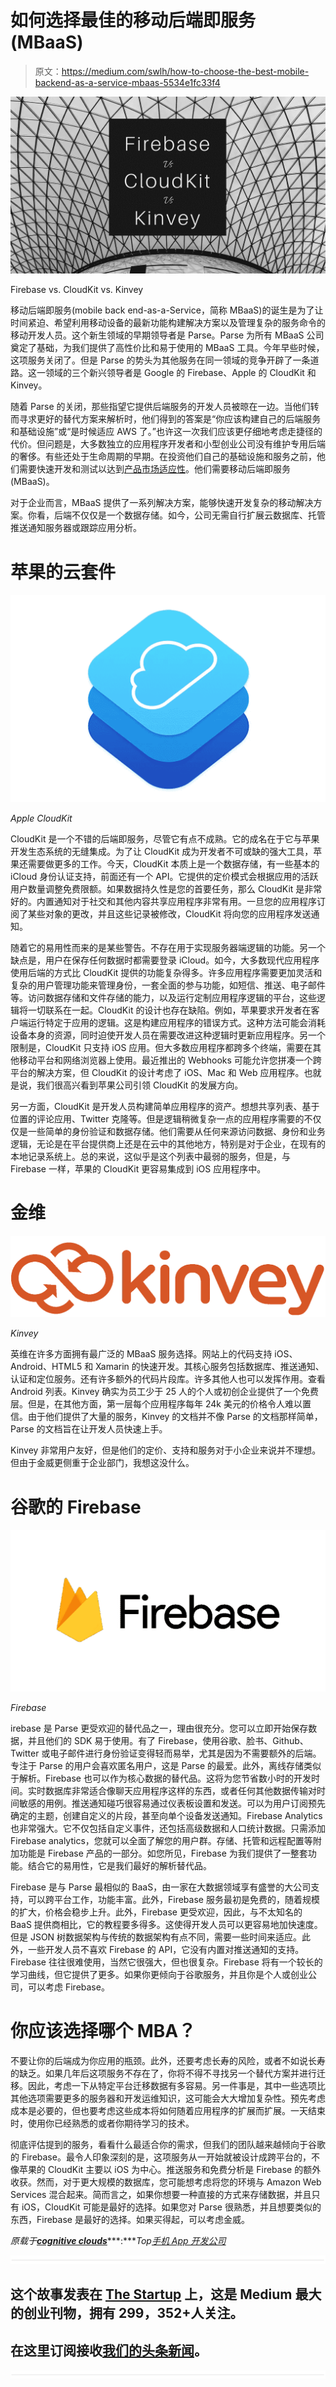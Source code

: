 # 如何选择最佳的移动后端即服务(MBaaS)

> 原文：<https://medium.com/swlh/how-to-choose-the-best-mobile-backend-as-a-service-mbaas-5534e1fc33f4>

![](img/9872a39999f7aeb365b4dce56dd00098.png)

Firebase vs. CloudKit vs. Kinvey

移动后端即服务(mobile back end-as-a-Service，简称 MBaaS)的诞生是为了让时间紧迫、希望利用移动设备的最新功能构建解决方案以及管理复杂的服务命令的移动开发人员。这个新生领域的早期领导者是 Parse。Parse 为所有 MBaaS 公司奠定了基础，为我们提供了高性价比和易于使用的 MBaaS 工具。今年早些时候，这项服务关闭了。但是 Parse 的势头为其他服务在同一领域的竞争开辟了一条道路。这一领域的三个新兴领导者是 Google 的 Firebase、Apple 的 CloudKit 和 Kinvey。

随着 Parse 的关闭，那些指望它提供后端服务的开发人员被晾在一边。当他们转而寻求更好的替代方案来解析时，他们得到的答案是“你应该构建自己的后端服务和基础设施”或“是时候适应 AWS 了。”也许这一次我们应该更仔细地考虑走捷径的代价。但问题是，大多数独立的应用程序开发者和小型创业公司没有维护专用后端的奢侈。有些还处于生命周期的早期。在投资他们自己的基础设施和服务之前，他们需要快速开发和测试以达到[产品市场适应性](https://www.datadab.com)。他们需要移动后端即服务(MBaaS)。

对于企业而言，MBaaS 提供了一系列解决方案，能够快速开发复杂的移动解决方案。你看，后端不仅仅是一个数据存储。如今，公司无需自行扩展云数据库、托管推送通知服务器或跟踪应用分析。

# 苹果的云套件

![](img/1a30b8b4d3ec00e604ddafb9c2dbd053.png)

*Apple CloudKit*

CloudKit 是一个不错的后端即服务，尽管它有点不成熟。它的成名在于它与苹果开发生态系统的无缝集成。为了让 CloudKit 成为开发者不可或缺的强大工具，苹果还需要做更多的工作。今天，CloudKit 本质上是一个数据存储，有一些基本的 iCloud 身份认证支持，前面还有一个 API。它提供的定价模式会根据应用的活跃用户数量调整免费限额。如果数据持久性是您的首要任务，那么 CloudKit 是非常好的。内置通知对于社交和其他内容共享应用程序非常有用。一旦您的应用程序订阅了某些对象的更改，并且这些记录被修改，CloudKit 将向您的应用程序发送通知。

随着它的易用性而来的是某些警告。不存在用于实现服务器端逻辑的功能。另一个缺点是，用户在保存任何数据时都需要登录 iCloud。如今，大多数现代应用程序使用后端的方式比 CloudKit 提供的功能复杂得多。许多应用程序需要更加灵活和复杂的用户管理功能来管理身份，一套全面的参与功能，如短信、推送、电子邮件等。访问数据存储和文件存储的能力，以及运行定制应用程序逻辑的平台，这些逻辑将一切联系在一起。CloudKit 的设计也存在缺陷。例如，苹果要求开发者在客户端运行特定于应用的逻辑。这是构建应用程序的错误方式。这种方法可能会消耗设备本身的资源，同时迫使开发人员在需要改进这种逻辑时更新应用程序。另一个限制是，CloudKit 只支持 iOS 应用。但大多数应用程序都跨多个终端，需要在其他移动平台和网络浏览器上使用。最近推出的 Webhooks 可能允许您拼凑一个跨平台的解决方案，但 CloudKit 的设计考虑了 iOS、Mac 和 Web 应用程序。也就是说，我们很高兴看到苹果公司引领 CloudKit 的发展方向。

另一方面，CloudKit 是开发人员构建简单应用程序的资产。想想共享列表、基于位置的评论应用、Twitter 克隆等。但是逻辑稍微复杂一点的应用程序需要的不仅仅是一些简单的身份验证和数据存储。他们需要从任何来源访问数据、身份和业务逻辑，无论是在平台提供商上还是在云中的其他地方，特别是对于企业，在现有的本地记录系统上。总的来说，这似乎是这个列表中最弱的服务，但是，与 Firebase 一样，苹果的 CloudKit 更容易集成到 iOS 应用程序中。

# 金维

![](img/e9b145cdd76f6c32a17b1068f2840282.png)

*Kinvey*

英维在许多方面拥有最广泛的 MBaaS 服务选择。网站上的代码支持 iOS、Android、HTML5 和 Xamarin 的快速开发。其核心服务包括数据库、推送通知、认证和定位服务。还有许多额外的代码片段库。许多其他人也可以发挥作用。查看 Android 列表。Kinvey 确实为员工少于 25 人的个人或初创企业提供了一个免费层。但是，在其他方面，第一层每个应用程序每年 24k 美元的价格令人难以置信。由于他们提供了大量的服务，Kinvey 的文档并不像 Parse 的文档那样简单，Parse 的文档旨在让开发人员快速上手。

Kinvey 非常用户友好，但是他们的定价、支持和服务对于小企业来说并不理想。但由于金威更侧重于企业部门，我想这没什么。

# 谷歌的 Firebase

![](img/5c4fb1ad63c4dfbfee29e529a0a8effe.png)

*Firebase*

irebase 是 Parse 更受欢迎的替代品之一，理由很充分。您可以立即开始保存数据，并且他们的 SDK 易于使用。有了 Firebase，使用谷歌、脸书、Github、Twitter 或电子邮件进行身份验证变得轻而易举，尤其是因为不需要额外的后端。专注于 Parse 的用户会喜欢匿名用户，这是 Parse 的最爱。此外，离线存储类似于解析。Firebase 也可以作为核心数据的替代品。这将为您节省数小时的开发时间。实时数据库非常适合像聊天应用程序这样的东西，或者任何其他数据传输对时间敏感的用例。推送通知碰巧很容易通过仪表板设置和发送。可以为用户订阅预先确定的主题，创建自定义的片段，甚至向单个设备发送通知。Firebase Analytics 也非常强大。它不仅包括自定义事件，还包括高级数据和人口统计数据。只需添加 Firebase analytics，您就可以全面了解您的用户群。存储、托管和远程配置等附加功能是 Firebase 产品的一部分。如您所见，Firebase 为我们提供了一整套功能。结合它的易用性，它是我们最好的解析替代品。

Firebase 是与 Parse 最相似的 BaaS，由一家在大数据领域享有盛誉的大公司支持，可以跨平台工作，功能丰富。此外，Firebase 服务最初是免费的，随着规模的扩大，价格会稳步上升。此外，Firebase 更受欢迎，因此，与不太知名的 BaaS 提供商相比，它的教程要多得多。这使得开发人员可以更容易地加快速度。但是 JSON 树数据架构与传统的数据架构有点不同，需要一些时间来适应。此外，一些开发人员不喜欢 Firebase 的 API，它没有内置对推送通知的支持。Firebase 往往很难使用，当然它很强大，但也很复杂。Firebase 将有一个较长的学习曲线，但它提供了更多。如果你更倾向于谷歌服务，并且你是个人或创业公司，可以考虑 Firebase。

# 你应该选择哪个 MBA？

不要让你的后端成为你应用的瓶颈。此外，还要考虑长寿的风险，或者不如说长寿的缺乏。如果几年后这项服务不存在了，你将不得不寻找另一个替代方案并进行迁移。因此，考虑一下从特定平台迁移数据有多容易。另一件事是，其中一些选项比其他选项需要更多的服务器和开发运维知识，这可能会大大增加复杂性。预先考虑成本是必要的，但也要考虑这些成本将如何随着应用程序的扩展而扩展。一天结束时，使用你已经熟悉的或者你期待学习的技术。

彻底评估提到的服务，看看什么最适合你的需求，但我们的团队越来越倾向于谷歌的 Firebase。最令人印象深刻的是，这项服务从一开始就被设计成跨平台的，不像苹果的 CloudKit 主要以 iOS 为中心。推送服务和免费分析是 Firebase 的额外收获。然而，对于更大规模的数据库，您可能想考虑将您的环境与 Amazon Web Services 混合起来。简而言之，如果你想要一种直接的方式来存储数据，并且只有 iOS，CloudKit 可能是最好的选择。如果您对 Parse 很熟悉，并且想要类似的东西，Firebase 是最好的选择。如果买得起，可以考虑金威。

*原载于*[***cognitive clouds***](https://www.cognitiveclouds.com/insights/how-to-choose-the-best-mobile-backend-as-a-service-mbaas/)***:****Top*[*手机 App 开发公司*](https://www.cognitiveclouds.com/custom-software-development-services/mobile-app-development-company)

![](img/731acf26f5d44fdc58d99a6388fe935d.png)

## 这个故事发表在 [The Startup](https://medium.com/swlh) 上，这是 Medium 最大的创业刊物，拥有 299，352+人关注。

## 在这里订阅接收[我们的头条新闻](http://growthsupply.com/the-startup-newsletter/)。

![](img/731acf26f5d44fdc58d99a6388fe935d.png)